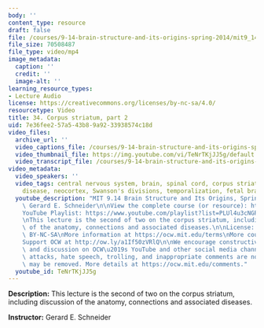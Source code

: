 ```yaml
---
body: ''
content_type: resource
draft: false
file: /courses/9-14-brain-structure-and-its-origins-spring-2014/mit9_14s14_lec34_360p_16_9.mp4
file_size: 70508487
file_type: video/mp4
image_metadata:
  caption: ''
  credit: ''
  image-alt: ''
learning_resource_types:
- Lecture Audio
license: https://creativecommons.org/licenses/by-nc-sa/4.0/
resourcetype: Video
title: 34. Corpus striatum, part 2
uid: 7e36fee2-57a5-43b8-9a92-33938574c18d
video_files:
  archive_url: ''
  video_captions_file: /courses/9-14-brain-structure-and-its-origins-spring-2014/mit9_14s14_lec34_captions.vtt
  video_thumbnail_file: https://img.youtube.com/vi/TeNrTKjJJ5g/default.jpg
  video_transcript_file: /courses/9-14-brain-structure-and-its-origins-spring-2014/mit9_14s14_lec34_transcript.pdf
video_metadata:
  video_speakers: ''
  video_tags: central nervous system, brain, spinal cord, corpus striatum, Parkinson's
    disease, neocortex, Swanson's divisions, temporalization, fetal brain tissue transplantation
  youtube_description: "MIT 9.14 Brain Structure and Its Origins, Spring 2014\nInstructor:\
    \ Gerard E. Schneider\n\nView the complete course (or resource): https://ocw.mit.edu/9-14S14\n\
    YouTube Playlist: https://www.youtube.com/playlist?list=PLUl4u3cNGP62ABe0O-0qtaHHxyKQi1ZwR\n\
    \nThis lecture is the second of two on the corpus striatum, including discussion\
    \ of the anatomy, connections and associated diseases.\n\nLicense: Creative Commons\
    \ BY-NC-SA\nMore information at https://ocw.mit.edu/terms\nMore courses at https://ocw.mit.edu\n\
    Support OCW at http://ow.ly/a1If50zVRlQ\n\nWe encourage constructive comments\
    \ and discussion on OCW\u2019s YouTube and other social media channels. Personal\
    \ attacks, hate speech, trolling, and inappropriate comments are not allowed and\
    \ may be removed. More details at https://ocw.mit.edu/comments."
  youtube_id: TeNrTKjJJ5g
---
```

**Description:** This lecture is the second of two on the corpus striatum, including discussion of the anatomy, connections and associated diseases.

**Instructor:** Gerard E. Schneider